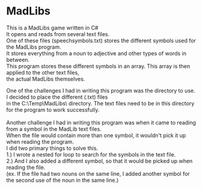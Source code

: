 # MadLibs
This is a MadLibs game written in C#<br>
It opens and reads from several text files.<br>
One of these files (speechsymbols.txt) stores the different symbols used for the MadLibs program.<br>
It stores everything from a noun to adjective and other types of words in between.<br>
This program stores these different symbols in an array.  This array is then applied to the other text files,<br>
the actual MadLibs themselves.<br>  

One of the challenges I had in writing this program was the directory to use.  I decided to place the different (.txt) files<br>
in the C:\Temp\MadLibs\ directory.  The text files need to be in this directory for the program to work successfully.<br>
<br>
Another challenge I had in writing this program was when it came to reading from a symbol in the MadLib text files.<br>
When the file would contain more than one symbol, it wouldn't pick it up when reading the program.<br>
I did two primary things to solve this.<br>
    1.)  I wrote a nested for loop to search for the symbols in the text file.<br>
    2.)  And I also added a different symbol, so that it would be picked up when reading the file.<br>
         (ex.  If the file had two nouns on the same line, I added another symbol for the second use of the noun in the same line.)<br>
